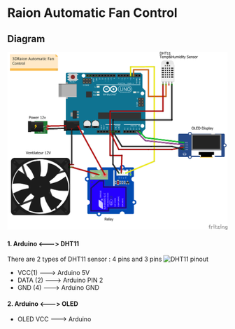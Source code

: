 # Raion Automatic Fan Control
## Diagram
![Diagram](https://raw.githubusercontent.com/leductan-nguyen/Automatic-Fan-Control/master/docs/diagram.png)
#### 1. Arduino <---> DHT11 
There are 2 types of DHT11 sensor : 4 pins and 3 pins
![DHT11 pinout](https://raw.githubusercontent.com/leductan-nguyen/Automatic-Fan-Control/master/docs/DHT11–Temperature-Sensor-Pinout.jpg)
- VCC(1) ---> Arduino 5V
- DATA (2) ---> Arduino PIN 2
- GND (4) ---> Arduino GND
#### 2. Arduino <---> OLED
- OLED VCC ---> Arduino 
<!--stackedit_data:
eyJoaXN0b3J5IjpbMTc0OTI1ODQ5OCwxMjYyODk3ODM3XX0=
-->
